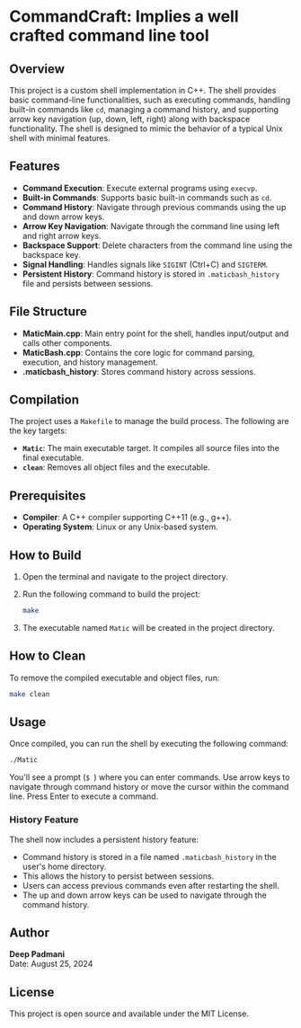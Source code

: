 # CommandCraft: Implies a well crafted command line tool


## Overview

This project is a custom shell implementation in C++. The shell provides basic command-line functionalities, such as executing commands, handling built-in commands like `cd`, managing a command history, and supporting arrow key navigation (up, down, left, right) along with backspace functionality. The shell is designed to mimic the behavior of a typical Unix shell with minimal features.

## Features

- **Command Execution**: Execute external programs using `execvp`.
- **Built-in Commands**: Supports basic built-in commands such as `cd`.
- **Command History**: Navigate through previous commands using the up and down arrow keys.
- **Arrow Key Navigation**: Navigate through the command line using left and right arrow keys.
- **Backspace Support**: Delete characters from the command line using the backspace key.
- **Signal Handling**: Handles signals like `SIGINT` (Ctrl+C) and `SIGTERM`.
- **Persistent History**: Command history is stored in `.maticbash_history` file and persists between sessions.

## File Structure

- **MaticMain.cpp**: Main entry point for the shell, handles input/output and calls other components.
- **MaticBash.cpp**: Contains the core logic for command parsing, execution, and history management.
- **.maticbash_history**: Stores command history across sessions.
## Compilation

The project uses a `Makefile` to manage the build process. The following are the key targets:

- **`Matic`**: The main executable target. It compiles all source files into the final executable.
- **`clean`**: Removes all object files and the executable.

## Prerequisites

- **Compiler**: A C++ compiler supporting C++11 (e.g., g++).
- **Operating System**: Linux or any Unix-based system.

## How to Build

1. Open the terminal and navigate to the project directory.
2. Run the following command to build the project:

   ```bash
   make
   ```

3. The executable named `Matic` will be created in the project directory.

## How to Clean

To remove the compiled executable and object files, run:

```bash
make clean
```

## Usage

Once compiled, you can run the shell by executing the following command:

```bash
./Matic
```

You'll see a prompt (`$ `) where you can enter commands. Use arrow keys to navigate through command history or move the cursor within the command line. Press Enter to execute a command.

### History Feature

The shell now includes a persistent history feature:

- Command history is stored in a file named `.maticbash_history` in the user's home directory.
- This allows the history to persist between sessions.
- Users can access previous commands even after restarting the shell.
- The up and down arrow keys can be used to navigate through the command history.

## Author

**Deep Padmani**  
Date: August 25, 2024

## License

This project is open source and available under the MIT License.
